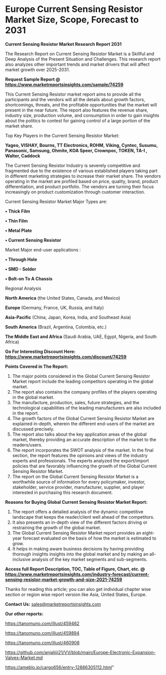  # Europe Current Sensing Resistor Market Size, Scope, Forecast to 2031

<strong>Current Sensing Resistor Market Research Report 2031</strong>

The Research Report on Current Sensing Resistor Market is a Skillful and Deep Analysis of the Present Situation and Challenges. This research report also analyzes other important trends and market drivers that will affect market growth over 2025-2031.

<strong>Request Sample Report @ <a href=https://www.marketreportsinsights.com/sample/74259>https://www.marketreportsinsights.com/sample/74259</a></strong>

This Current Sensing Resistor market report aims to provide all the participants and the vendors will all the details about growth factors, shortcomings, threats, and the profitable opportunities that the market will present in the near future. The report also features the revenue share, industry size, production volume, and consumption in order to gain insights about the politics to contest for gaining control of a large portion of the market share.

Top Key Players in the Current Sensing Resistor Market:

<strong>Yageo, VISHAY, Bourns, TT Electronics, ROHM, Viking, Cyntec, Susumu, Panasonic, Samsung, Ohmite, KOA Speer, Crownpoc, TOKEN, TA-I , Walter, Caddock</strong>

The Current Sensing Resistor Industry is severely competitive and fragmented due to the existence of various established players taking part in different marketing strategies to increase their market share. The vendors operating in the market are profiled based on price, quality, brand, product differentiation, and product portfolio. The vendors are turning their focus increasingly on product customization through customer interaction.

Current Sensing Resistor Market Major Types are:

<strong>• Thick Film

• Thin Film

• Metal Plate

• Current Sensing Resistor</strong>

Market Major end-user applications :

<strong>• Through Hole

• SMD - Solder

• Bolt-on To A Chassis</strong>

Regional Analysis

</u><strong><b>North America</b></strong> (the United States, Canada, and Mexico)

<strong><b>Europe </b></strong>(Germany, France, UK, Russia, and Italy)

<strong><b>Asia-Pacific</b></strong> (China, Japan, Korea, India, and Southeast Asia)

<strong><b>South America</b></strong> (Brazil, Argentina, Colombia, etc.)

<strong><b>The Middle East and Africa</b></strong> (Saudi Arabia, UAE, Egypt, Nigeria, and South Africa)

<strong>Go For Interesting Discount Here: <a href=https://www.marketreportsinsights.com/discount/74259>https://www.marketreportsinsights.com/discount/74259</a></strong>

<strong>Points Covered in The Report:</strong>
<ol>
  <li>The major points considered in the Global Current Sensing Resistor Market report include the leading competitors operating in the global market.</li>
  <li>The report also contains the company profiles of the players operating in the global market.</li>
  <li>The manufacture, production, sales, future strategies, and the technological capabilities of the leading manufacturers are also included in the report.</li>
  <li>The growth factors of the Global Current Sensing Resistor Market are explained in-depth, wherein the different end-users of the market are discussed precisely.</li>
  <li>The report also talks about the key application areas of the global market, thereby providing an accurate description of the market to the readers/users.</li>
  <li>The report incorporates the SWOT analysis of the market. In the final section, the report features the opinions and views of the industry experts and professionals. The experts analyzed the export/import policies that are favorably influencing the growth of the Global Current Sensing Resistor Market.</li>
  <li>The report on the Global Current Sensing Resistor Market is a worthwhile source of information for every policymaker, investor, stakeholder, service provider, manufacturer, supplier, and player interested in purchasing this research document.</li>
</ol>
<strong>Reasons for Buying Global Current Sensing Resistor Market Report:</strong>

<ol>
  <li>The report offers a detailed analysis of the dynamic competitive landscape that keeps the reader/client well ahead of the competitors.</li>
  <li>It also presents an in-depth view of the different factors driving or restraining the growth of the global market.</li>
  <li>The Global Current Sensing Resistor Market report provides an eight-year forecast evaluated on the basis of how the market is estimated to grow.</li>
  <li>It helps in making aware business decisions by having providing thorough insights insights into the global market and by making an all-inclusive analysis of the key market segments and sub-segments.</li>
</ol>
<strong>Access full Report Description, TOC, Table of Figure, Chart, etc. @ <a href=https://www.marketreportsinsights.com/industry-forecast/current-sensing-resistor-market-growth-and-size-2021-74259>https://www.marketreportsinsights.com/industry-forecast/current-sensing-resistor-market-growth-and-size-2021-74259</a></strong>


Thanks for reading this article; you can also get individual chapter wise section or region wise report version like Asia, United States, Europe.

<strong>Contact Us:</strong>
sales@marketreportsinsights.com

<strong>Our other reports:</strong>

<a href=https://tanomuno.com/illust/459462>https://tanomuno.com/illust/459462</a>

<a href=https://tanomuno.com/illust/459894>https://tanomuno.com/illust/459894</a>

<a href=https://tanomuno.com/illust/460908>https://tanomuno.com/illust/460908</a>

<a href=https://github.com/anjaliiii21/VV/blob/main/Europe-Electronic-Expansion-Valves-Market.md>https://github.com/anjaliiii21/VV/blob/main/Europe-Electronic-Expansion-Valves-Market.md</a>

<a href=https://ameblo.jp/cargo656/entry-12886305112.html>https://ameblo.jp/cargo656/entry-12886305112.html</a>"
